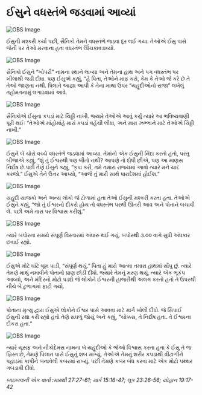 # ઈસુને વધસ્તંભે જડવામાં આવ્યાં

![OBS Image](https://cdn.door43.org/obs/jpg/360px/obs-en-40-01.jpg)

ઈસુની મશ્કરી કર્યા પછી, સૈનિકો તેમને વધસ્તંભે જડવા દૂર લઈ ગયા. તેઓએ ઈસુ પાસે જેની પર તેઓ  મરવાના હતા વધસ્તંભ ઊંચકાવડાવ્યો.

![OBS Image](https://cdn.door43.org/obs/jpg/360px/obs-en-40-02.jpg)

સૈનિકો ઈસુને “ખોપરી” નામના સ્થાને લાવ્યા અને તેમના હાથ અને પગ વધસ્તંભ પર ખીલાથી જડી દીધા. પણ ઈસુએ કહ્યું, “હે પિતા, તેઓને માફ કરો, કેમ કે તેઓ જે કરે છે તે તેઓ જાણતા નથી. પિલાતે આજ્ઞા આપી કે તેના માથા ઉપર “યહૂદીઓનો રાજા” લખેલું તહોમતનામું લગાડવામાં આવે.

![OBS Image](https://cdn.door43.org/obs/jpg/360px/obs-en-40-03.jpg)

સૈનિકોએ ઈસુના કપડાં માટે ચિઠ્ઠી નાખી. જ્યારે તેઓએ આવું કર્યું ત્યારે આ ભવિષ્યવાણી પૂરી થઈઃ “તેઓએ માંહોમાંહે મારાં કપડાં વહેંચી લીધા, અને મારા ઝભ્ભાને માટે તેઓએ ચિઠ્ઠી નાખી.”

![OBS Image](https://cdn.door43.org/obs/jpg/360px/obs-en-40-04.jpg)

ઈસુને બે ચોરો વચ્ચે વધસ્તંભે જડવામાં આવ્યા. તેમાંનો એક ઈસુની નિંદા કરતો હતો, પરંતુ બીજાએ કહ્યું, “શું તું ઈશ્વરથી પણ બીતો નથી? આપણે તો દોષી છીએ, પણ આ માણસ નિર્દોષ છે.પછી તેણે ઈસુને કહ્યું, “કૃપા કરી, તમે તમારા રાજ્યમાં આવો ત્યારે મને યાદ કરજો.” ઈસુએ તેને ઉત્તર આપ્યો, “આજે તું મારી સાથે પારાદેશમાં હોઈશ.”

![OBS Image](https://cdn.door43.org/obs/jpg/360px/obs-en-40-05.jpg)

યહૂદી યાજકો અને અન્ય લોકો જે ટોળામાં હતા તેઓ ઈસુની મશ્કરી કરતા હતા. તેઓએ ઈસુને કહ્યું, “જો તું ઈશ્વરનો દીકરો હોય તો વધસ્તંભ પરથી ઊતરી
આવ અને પોતાને બચાવી લે. પછી અમે તારા પર વિશ્વાસ કરીશું.”

![OBS Image](https://cdn.door43.org/obs/jpg/360px/obs-en-40-06.jpg)

ત્યારે બપોરના સમયે સંપૂર્ણ વિસ્તારમાં અંધારુ થઈ ગયું. બપોરથી ૩.૦૦ વાગે સુધી અંધકાર છવાઈ રહ્યો.

![OBS Image](https://cdn.door43.org/obs/jpg/360px/obs-en-40-07.jpg)

ઈસુએ મોટે ઘાંટે બૂમ પાડી, “સંપૂર્ણ થયું.” પિતા હું મારો આત્મા તમારા હાથમાં સોંપુ છું. ત્યારે તેમણે માથું નમાવીને પોતાનો પ્રાણ છોડી દીધો. જ્યારે તેમનું મરણ થયું, ત્યારે એક ભૂકંપ આવ્યો, અને મંદિરનો મોટો પડદો જે લોકોને ઈશ્વરની હાજરીથી અલગ કરતો હતો તે ઉપરથી નીચે બે ટુભાગમાં ફાટી ગયો.

![OBS Image](https://cdn.door43.org/obs/jpg/360px/obs-en-40-08.jpg)

પોતાના મૃત્યુ દ્વારા ઈસુએ લોકોને ઈશ્વર પાસે આવવા માટે માર્ગ ખોલી દીધો. જે સિપાઈ ઈસુની રક્ષા કરી રહ્યો હતો તેણે સઘળું જોયું અને કહ્યું, “ચોક્કસ, તે નિર્દોષ હતા.
તે ઈશ્વરના દીકરા હતા.”

![OBS Image](https://cdn.door43.org/obs/jpg/360px/obs-en-40-09.jpg)

ત્યારે યૂસફ અને નીકોદેમસ નામના બે યહૂદીઓ કે જેઓ વિશ્વાસ કરતા હતા કે ઈસુ તે જ ખ્રિસ્ત છે, તેમણે પિલાત પાસે ઈસુનું શબ માગ્યું. તેઓએ તેમનું શરીર કપડાથી વીટાળીને પહાડમાં કાપીને બનાવેલી કબરમાં રાખ્યું. પછી તેમણે કબર બંધ કરવા માટે એક મોટો પથ્થર ગબડાવી દીધો.

_બાઇબલની એક વાર્તા :માથ્થી 27:27-61; માર્ક 15:16-47; લૂક 23:26-56; યોહાન 19:17-42_